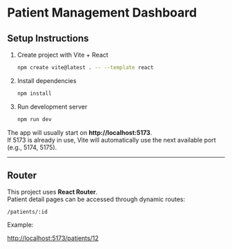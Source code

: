 # Patient Management Dashboard

## Setup Instructions

1. Create project with Vite + React
   ```bash
   npm create vite@latest . -- --template react
   ```

2. Install dependencies
   ```bash
   npm install
   ```

3. Run development server
   ```bash
   npm run dev
   ```

The app will usually start on **http://localhost:5173**.  
If 5173 is already in use, Vite will automatically use the next available port (e.g., 5174, 5175).

---

## Router

This project uses **React Router**.  
Patient detail pages can be accessed through dynamic routes:

```
/patients/:id
```

Example:

[http://localhost:5173/patients/12](http://localhost:5173/patients/12)
